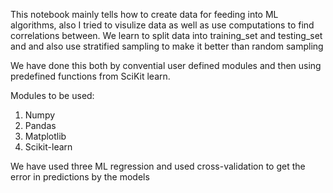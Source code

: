 This notebook mainly tells how to create data for feeding into ML algorithms, also I tried to visulize data as well as use computations to find correlations between.
We learn to split data into training_set and testing_set and and also use stratified sampling to make it better than random sampling

We have done this both by convential user defined modules and then using predefined functions from SciKit learn.

Modules to be used:
1. Numpy
2. Pandas
3. Matplotlib
4. Scikit-learn

We have used three ML regression and used cross-validation to get the error in predictions by the models
